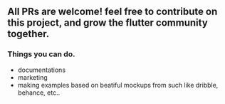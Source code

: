 ## All PRs are welcome! feel free to contribute on this project, and grow the flutter community together.

### Things you can do.
- documentations
- marketing
- making examples based on beatiful mockups from such like dribble, behance, etc..
